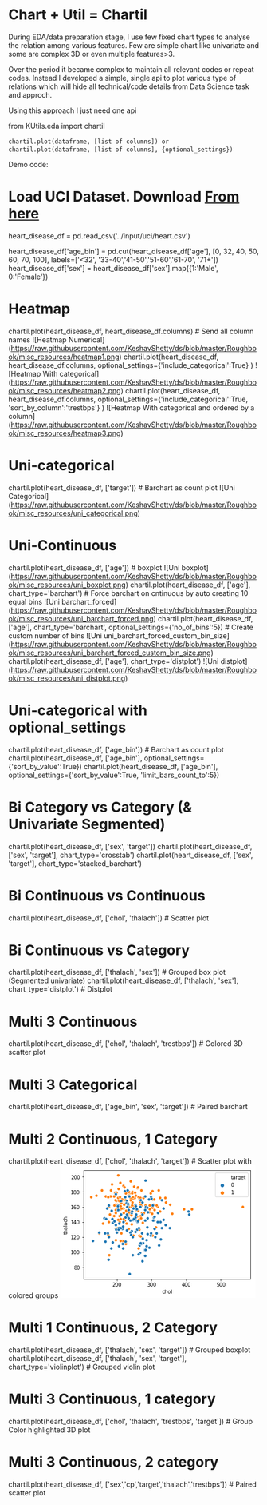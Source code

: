 # Chart + Util = Chartil

During EDA/data preparation stage, I use few fixed chart types to analyse the relation among various features. 
Few are simple chart like univariate and some are complex 3D or even multiple features>3.

Over the period it became complex to maintain all relevant codes or repeat codes. 
Instead I developed a simple, single api to plot various type of relations which will hide all technical/code details from Data Science task and approch.

Using this approach I just need one api

from KUtils.eda import chartil

    chartil.plot(dataframe, [list of columns]) or
    chartil.plot(dataframe, [list of columns], {optional_settings})


Demo code:

# Load UCI Dataset. Download [From here](https://archive.ics.uci.edu/ml/datasets/Heart+Disease/)
heart_disease_df = pd.read_csv('../input/uci/heart.csv')

heart_disease_df['age_bin'] = pd.cut(heart_disease_df['age'], [0, 32, 40, 50, 60, 70, 100], labels=['<32', '33-40','41-50','51-60','61-70', '71+'])
heart_disease_df['sex'] = heart_disease_df['sex'].map({1:'Male', 0:'Female'})

# Heatmap
chartil.plot(heart_disease_df, heart_disease_df.columns) # Send all column names ![Heatmap Numerical] (https://raw.githubusercontent.com/KeshavShetty/ds/blob/master/Roughbook/misc_resources/heatmap1.png)
chartil.plot(heart_disease_df, heart_disease_df.columns, optional_settings={'include_categorical':True} ) ![Heatmap With categorical] (https://raw.githubusercontent.com/KeshavShetty/ds/blob/master/Roughbook/misc_resources/heatmap2.png)
chartil.plot(heart_disease_df, heart_disease_df.columns, optional_settings={'include_categorical':True, 'sort_by_column':'trestbps'} ) ![Heatmap With categorical and ordered by a column] (https://raw.githubusercontent.com/KeshavShetty/ds/blob/master/Roughbook/misc_resources/heatmap3.png)

# Uni-categorical          
chartil.plot(heart_disease_df, ['target']) # Barchart as count plot ![Uni Categorical] (https://raw.githubusercontent.com/KeshavShetty/ds/blob/master/Roughbook/misc_resources/uni_categorical.png)

# Uni-Continuous
chartil.plot(heart_disease_df, ['age']) # boxplot ![Uni boxplot] (https://raw.githubusercontent.com/KeshavShetty/ds/blob/master/Roughbook/misc_resources/uni_boxplot.png)
chartil.plot(heart_disease_df, ['age'], chart_type='barchart') # Force barchart on cntinuous by auto creating 10 equal bins ![Uni barchart_forced] (https://raw.githubusercontent.com/KeshavShetty/ds/blob/master/Roughbook/misc_resources/uni_barchart_forced.png)
chartil.plot(heart_disease_df, ['age'], chart_type='barchart', optional_settings={'no_of_bins':5}) # Create custom number of bins ![Uni uni_barchart_forced_custom_bin_size] (https://raw.githubusercontent.com/KeshavShetty/ds/blob/master/Roughbook/misc_resources/uni_barchart_forced_custom_bin_size.png)
chartil.plot(heart_disease_df, ['age'], chart_type='distplot') ![Uni distplot] (https://raw.githubusercontent.com/KeshavShetty/ds/blob/master/Roughbook/misc_resources/uni_distplot.png)

# Uni-categorical with optional_settings
chartil.plot(heart_disease_df, ['age_bin']) # Barchart as count plot
chartil.plot(heart_disease_df, ['age_bin'], optional_settings={'sort_by_value':True})
chartil.plot(heart_disease_df, ['age_bin'], optional_settings={'sort_by_value':True, 'limit_bars_count_to':5})

# Bi Category vs Category (& Univariate Segmented)
chartil.plot(heart_disease_df, ['sex', 'target'])
chartil.plot(heart_disease_df, ['sex', 'target'], chart_type='crosstab')
chartil.plot(heart_disease_df, ['sex', 'target'], chart_type='stacked_barchart')

# Bi Continuous vs Continuous
chartil.plot(heart_disease_df, ['chol', 'thalach']) # Scatter plot

# Bi Continuous vs Category
chartil.plot(heart_disease_df, ['thalach', 'sex']) # Grouped box plot (Segmented univariate)
chartil.plot(heart_disease_df, ['thalach', 'sex'], chart_type='distplot') # Distplot

# Multi 3 Continuous
chartil.plot(heart_disease_df, ['chol', 'thalach', 'trestbps']) # Colored 3D scatter plot

# Multi 3 Categorical
chartil.plot(heart_disease_df, ['age_bin', 'sex', 'target']) # Paired barchart

# Multi 2 Continuous, 1 Category
chartil.plot(heart_disease_df, ['chol', 'thalach', 'target']) # Scatter plot with colored groups 
![Grouped Scatter plot](https://raw.githubusercontent.com/KeshavShetty/ds/master/Roughbook/misc_resources/group_scatter_plot.png)

# Multi 1 Continuous, 2 Category
chartil.plot(heart_disease_df, ['thalach', 'sex', 'target']) # Grouped boxplot
chartil.plot(heart_disease_df, ['thalach', 'sex', 'target'], chart_type='violinplot') # Grouped violin plot

# Multi 3 Continuous, 1 category
chartil.plot(heart_disease_df, ['chol', 'thalach', 'trestbps', 'target']) # Group Color highlighted 3D plot

# Multi 3 Continuous, 2 category
chartil.plot(heart_disease_df, ['sex','cp','target','thalach','trestbps']) # Paired scatter plot


